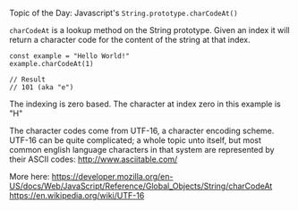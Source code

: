 Topic of the Day:  Javascript's `String.prototype.charCodeAt()`

`charCodeAt` is a lookup method on the String prototype.  Given an index it will return a character code for the content of the string at that index.

```
const example = "Hello World!"
example.charCodeAt(1)

// Result
// 101 (aka "e")
```

The indexing is zero based. The character at index zero in this example is "H"

The character codes come from UTF-16, a character encoding scheme. UTF-16 can be quite complicated; a whole topic unto itself, but most common english language characters in that system are represented by their ASCII codes: http://www.asciitable.com/

More here:
https://developer.mozilla.org/en-US/docs/Web/JavaScript/Reference/Global_Objects/String/charCodeAt
https://en.wikipedia.org/wiki/UTF-16
